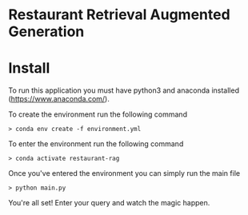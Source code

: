 # Restaurant Retrieval Augmented Generation

# Install 

To run this application you must have python3 and anaconda installed (https://www.anaconda.com/). 

To create the environment run the following command 
```shell
> conda env create -f environment.yml
```

To enter the environment run the following command 
```shell
> conda activate restaurant-rag
```

Once you've entered the environment you can simply run the main file 
```shell
> python main.py
```

You're all set! Enter your query and watch the magic happen. 

